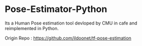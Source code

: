 # Pose-Estimator-Python
Its a Human Pose estimation tool devloped by CMU in cafe and reimplemented in Python.

Origin Repo : https://github.com/ildoonet/tf-pose-estimation
